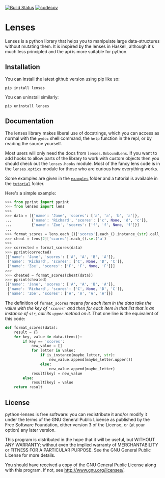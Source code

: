 [![Build Status](https://travis-ci.org/ingolemo/python-lenses.svg?branch=master)](https://travis-ci.org/ingolemo/python-lenses)
[![codecov](https://codecov.io/gh/ingolemo/python-lenses/branch/master/graph/badge.svg)](https://codecov.io/gh/ingolemo/python-lenses)

# Lenses

Lenses is a python library that helps you to manipulate large
data-structures without mutating them. It is inspired by the lenses in
Haskell, although it's much less principled and the api is more suitable
for python.


## Installation

You can install the latest github version using pip like so:

    pip install lenses

You can uninstall similarly:

    pip uninstall lenses


## Documentation

The lenses library makes liberal use of docstrings, which you can access
as normal with the `pydoc` shell command, the `help` function in the
repl, or by reading the source yourself.

Most users will only need the docs from `lenses.UnboundLens`. If you want
to add hooks to allow parts of the library to work with custom objects
then you should check out the `lenses.hooks` module. Most of the fancy
lens code is in the `lenses.optics` module for those who are curious
how everything works.

Some examples are given in the [`examples`](examples) folder and a tutorial
is available in the [`tutorial`](tutorial/index.md) folder.

Here's a simple example:

```python
>>> from pprint import pprint
>>> from lenses import lens
>>>
>>> data = [{'name': 'Jane', 'scores': ['a', 'a', 'b', 'a']},
...         {'name': 'Richard', 'scores': ['c', None, 'd', 'c']},
...         {'name': 'Zoe', 'scores': ['f', 'f', None, 'f']}]
... 
>>> format_scores = lens.each_()['scores'].each_().instance_(str).call_upper()
>>> cheat = lens[2]['scores'].each_().set('a')
>>>
>>> corrected = format_scores(data)
>>> pprint(corrected)
[{'name': 'Jane', 'scores': ['A', 'A', 'B', 'A']},
 {'name': 'Richard', 'scores': ['C', None, 'D', 'C']},
 {'name': 'Zoe', 'scores': ['F', 'F', None, 'F']}]
>>>
>>> cheated = format_scores(cheat(data))
>>> pprint(cheated)
[{'name': 'Jane', 'scores': ['A', 'A', 'B', 'A']},
 {'name': 'Richard', 'scores': ['C', None, 'D', 'C']},
 {'name': 'Zoe', 'scores': ['A', 'A', 'A', 'A']}]

```

The definition of `format_scores` means _for each item in the data take
the value with the key of `'scores'` and then for each item in that list
that is an instance of `str`, call its `upper` method on it._ That one
line is the equivalent of this code:

```python
def format_scores(data):
    result = {}
    for key, value in data.items():
        if key == 'scores':
            new_value = []
            for letter in value:
                if is_instance(maybe_letter, str):
                    new_value.append(maybe_letter.upper())
                else:
                    new_value.append(maybe_letter)
            result[key] = new_value
        else:
            result[key] = value
    return result

```


## License

python-lenses is free software: you can redistribute it and/or modify it
under the terms of the GNU General Public License as published by the
Free Software Foundation, either version 3 of the License, or (at your
option) any later version.

This program is distributed in the hope that it will be useful, but
WITHOUT ANY WARRANTY; without even the implied warranty of
MERCHANTABILITY or FITNESS FOR A PARTICULAR PURPOSE. See the GNU General
Public License for more details.

You should have received a copy of the GNU General Public License along
with this program. If not, see http://www.gnu.org/licenses/.
